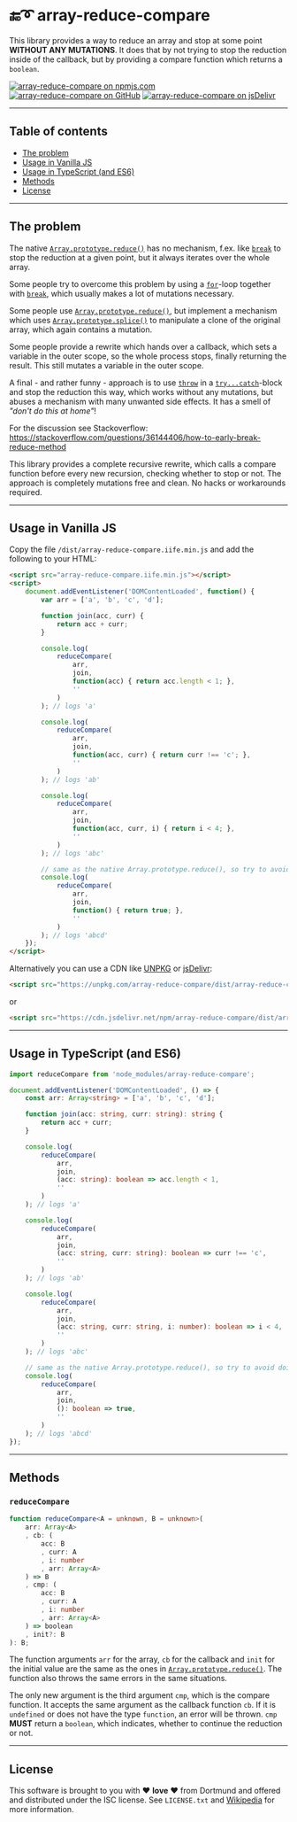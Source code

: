 # :end::curly_loop: array-reduce-compare

This library provides a way to reduce an array and stop at some point **WITHOUT ANY MUTATIONS**. It does that by not trying to stop the reduction inside of the callback, but by providing a compare function which returns a `boolean`.

[![array-reduce-compare on npmjs.com](https://img.shields.io/npm/v/array-reduce-compare?logo=npm&logoColor=white)](https://www.npmjs.com/package/array-reduce-compare)
[![array-reduce-compare on GitHub](https://img.shields.io/github/package-json/v/StefanJelner/array-reduce-compare?logo=github&logoColor=white)](https://github.com/StefanJelner/array-reduce-compare)
[![array-reduce-compare on jsDelivr](https://data.jsdelivr.com/v1/package/npm/array-reduce-compare/badge?style=rounded)](https://www.jsdelivr.com/package/npm/array-reduce-compare)

---

## Table of contents

- [The problem](#problem)
- [Usage in Vanilla JS](#vanilla-js)
- [Usage in TypeScript (and ES6)](#typescript)
- [Methods](#methods)
- [License](#license)

---

## <a name="problem"></a> The problem

The native [`Array.prototype.reduce()`](https://developer.mozilla.org/en-US/docs/Web/JavaScript/Reference/Global_Objects/Array/Reduce) has no mechanism, f.ex. like [`break`](https://developer.mozilla.org/de/docs/Web/JavaScript/Reference/Statements/break) to stop the reduction at a given point, but it always iterates over the whole array.

Some people try to overcome this problem by using a [`for`](https://developer.mozilla.org/de/docs/Web/JavaScript/Reference/Statements/for)-loop together with [`break`](https://developer.mozilla.org/de/docs/Web/JavaScript/Reference/Statements/break), which usually makes a lot of mutations necessary.

Some people use [`Array.prototype.reduce()`](https://developer.mozilla.org/en-US/docs/Web/JavaScript/Reference/Global_Objects/Array/Reduce), but implement a mechanism which uses [`Array.prototype.splice()`](https://developer.mozilla.org/de/docs/Web/JavaScript/Reference/Global_Objects/Array/splice) to manipulate a clone of the original array, which again contains a mutation.

Some people provide a rewrite which hands over a callback, which sets a variable in the outer scope, so the whole process stops, finally returning the result. This still mutates a variable in the outer scope.

A final - and rather funny - approach is to use [`throw`](https://developer.mozilla.org/de/docs/Web/JavaScript/Reference/Statements/throw) in a [`try...catch`](https://developer.mozilla.org/de/docs/Web/JavaScript/Reference/Statements/try...catch)-block and stop the reduction this way, which works without any mutations, but abuses a mechanism with many unwanted side effects. It has a smell of *"don't do this at home"*!

For the discussion see Stackoverflow:
https://stackoverflow.com/questions/36144406/how-to-early-break-reduce-method

This library provides a complete recursive rewrite, which calls a compare function before every new recursion, checking whether to stop or not. The approach is completely mutations free and clean. No hacks or workarounds required.

---

## <a name="vanilla-js"></a> Usage in Vanilla JS

Copy the file `/dist/array-reduce-compare.iife.min.js` and add the following to your HTML:

```html
<script src="array-reduce-compare.iife.min.js"></script>
<script>
    document.addEventListener('DOMContentLoaded', function() {
        var arr = ['a', 'b', 'c', 'd'];

        function join(acc, curr) {
            return acc + curr;
        }

        console.log(
            reduceCompare(
                arr,
                join,
                function(acc) { return acc.length < 1; },
                ''
            )
        ); // logs 'a'

        console.log(
            reduceCompare(
                arr,
                join,
                function(acc, curr) { return curr !== 'c'; },
                ''
            )
        ); // logs 'ab'

        console.log(
            reduceCompare(
                arr,
                join,
                function(acc, curr, i) { return i < 4; },
                ''
            )
        ); // logs 'abc'

        // same as the native Array.prototype.reduce(), so try to avoid doing this
        console.log(
            reduceCompare(
                arr,
                join,
                function() { return true; },
                ''
            )
        ); // logs 'abcd'
    });
</script>
```

Alternatively you can use a CDN like [UNPKG](https://unpkg.com) or [jsDelivr](https://www.jsdelivr.com/):

```html
<script src="https://unpkg.com/array-reduce-compare/dist/array-reduce-compare.iife.min.js"></script>
```

or

```html
<script src="https://cdn.jsdelivr.net/npm/array-reduce-compare/dist/array-reduce-compare.iife.min.js"></script>
```

---

## <a name="typescript"></a> Usage in TypeScript (and ES6)

```ts
import reduceCompare from 'node_modules/array-reduce-compare';

document.addEventListener('DOMContentLoaded', () => {
    const arr: Array<string> = ['a', 'b', 'c', 'd'];

    function join(acc: string, curr: string): string {
        return acc + curr;
    }

    console.log(
        reduceCompare(
            arr,
            join,
            (acc: string): boolean => acc.length < 1,
            ''
        )
    ); // logs 'a'

    console.log(
        reduceCompare(
            arr,
            join,
            (acc: string, curr: string): boolean => curr !== 'c',
            ''
        )
    ); // logs 'ab'

    console.log(
        reduceCompare(
            arr,
            join,
            (acc: string, curr: string, i: number): boolean => i < 4,
            ''
        )
    ); // logs 'abc'

    // same as the native Array.prototype.reduce(), so try to avoid doing this
    console.log(
        reduceCompare(
            arr,
            join,
            (): boolean => true,
            ''
        )
    ); // logs 'abcd'
});
```

---

## <a name="methods"></a> Methods

### `reduceCompare`

```ts
function reduceCompare<A = unknown, B = unknown>(
    arr: Array<A>
    , cb: (
        acc: B
        , curr: A
        , i: number
        , arr: Array<A>
    ) => B
    , cmp: (
        acc: B
        , curr: A
        , i: number
        , arr: Array<A>
    ) => boolean
    , init?: B
): B;
```

The function arguments `arr` for the array, `cb` for the callback and `init` for the initial value are the same as the ones in [`Array.prototype.reduce()`](https://developer.mozilla.org/en-US/docs/Web/JavaScript/Reference/Global_Objects/Array/Reduce). The function also throws the same errors in the same situations.

The only new argument is the third argument `cmp`, which is the compare function. It accepts the same argument as the callback function `cb`. If it is `undefined` or does not have the type `function`, an error will be thrown. `cmp` **MUST** return a `boolean`, which indicates, whether to continue the reduction or not.

---

## <a name="license"></a> License

This software is brought to you with :heart: **love** :heart: from Dortmund and offered and distributed under the ISC license. See `LICENSE.txt` and [Wikipedia](https://en.wikipedia.org/wiki/ISC_license) for more information.
